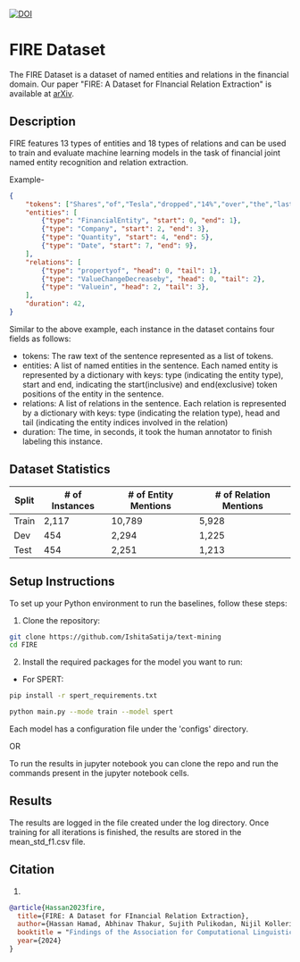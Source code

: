 [![DOI](https://zenodo.org/badge/643674148.svg)](https://zenodo.org/badge/latestdoi/643674148)

# FIRE Dataset

The FIRE Dataset is a dataset of named entities and relations in the financial domain. Our paper "FIRE: A Dataset for FInancial Relation Extraction" is available at [arXiv](https://arxiv.org/abs/XXXX.XXXX).

## Description

FIRE features 13 types of entities and 18 types of relations and can be used to train and evaluate machine learning models in the task of financial joint named entity recognition and relation extraction.

Example-


```json
{
    "tokens": ["Shares","of","Tesla","dropped","14%","over","the","last","quarter"],
    "entities": [
        {"type": "FinancialEntity", "start": 0, "end": 1},
        {"type": "Company", "start": 2, "end": 3},
        {"type": "Quantity", "start": 4, "end": 5},
        {"type": "Date", "start": 7, "end": 9},
    ],
    "relations": [
        {"type": "propertyof", "head": 0, "tail": 1},
        {"type": "ValueChangeDecreaseby", "head": 0, "tail": 2},
        {"type": "Valuein", "head": 2, "tail": 3},
    ],
    "duration": 42,
}
```
Similar to the above example, each instance in the dataset contains four fields as follows:
- tokens: The raw text of the sentence represented as a list of tokens.
- entities: A list of named entities in the sentence. Each named entity is represented by a dictionary with keys: type (indicating the entity type), start and end, indicating the start(inclusive) and end(exclusive) token positions of the entity in the sentence.
- relations: A list of relations in the sentence. Each relation is represented by a dictionary with keys: type (indicating the relation type), head and tail (indicating the entity indices involved in the relation)
- duration: The time, in seconds, it took the human annotator to finish labeling this instance.
## Dataset Statistics

| Split  | # of Instances | # of Entity Mentions | # of Relation Mentions |
| ------ | -------------- | -------------------- | ---------------------- |
| Train  | 2,117          | 10,789               | 5,928                  |
| Dev    | 454            | 2,294                | 1,225                  |
| Test   | 454            | 2,251                | 1,213                  |

## Setup Instructions

To set up your Python environment to run the baselines, follow these steps:

1. Clone the repository:
```bash
git clone https://github.com/IshitaSatija/text-mining
cd FIRE
```
2. Install the required packages for the model you want to run:
  - For SPERT:
  ```bash
  pip install -r spert_requirements.txt
  ```
```bash
python main.py --mode train --model spert
```

Each model has a configuration file under the 'configs' directory.

OR 

To run the results in jupyter notebook you can clone the repo and run the commands present in the jupyter notebook cells.

## Results 

The results are logged in the file created under the log directory. Once training for all iterations is finished, the results are stored in the mean_std_f1.csv file.


## Citation
1. 

```bibtex
@article{Hassan2023fire,
  title={FIRE: A Dataset for FInancial Relation Extraction},
  author={Hassan Hamad, Abhinav Thakur, Sujith Pulikodan, Nijil Kolleri and Keith M. Chugg},
  booktitle = "Findings of the Association for Computational Linguistics: NAACL 2024",
  year={2024}
}
```
